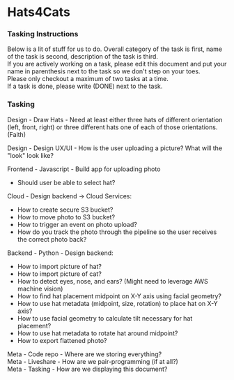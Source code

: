 # Hats4Cats


### Tasking Instructions
Below is a lit of stuff for us to do. Overall category of the task is first, name of the task is second, description of the task is third.  
If you are actively working on a task, please edit this document and put your name in parenthesis next to the task so we don't step on your toes.  
Please only checkout a maximum of two tasks at a time.  
If a task is done, please write (DONE) next to the task.  

### Tasking

Design - Draw Hats - Need at least either three hats of different orientation (left, front, right) or three different hats one of each of those orientations. (Faith)
  
Design - Design UX/UI - How is the user uploading a picture? What will the "look" look like?

Frontend - Javascript - Build app for uploading photo
  * Should user be able to select hat?

Cloud - Design backend -> Cloud Services:
  * How to create secure S3 bucket?
  * How to move photo to S3 bucket?
  * How to trigger an event on photo upload?
  * How do you track the photo through the pipeline so the user receives the correct photo back?

Backend - Python - Design backend:
  * How to import picture of hat?
  * How to import picture of cat?
  * How to detect eyes, nose, and ears? (Might need to leverage AWS machine vision)
  * How to find hat placement midpoint on X-Y axis using facial geometry?
  * How to use hat metadata (midpoint, size, rotation) to place hat on X-Y axis?
  * How to use facial geometry to calculate tilt necessary for hat placement?
  * How to use hat metadata to rotate hat around midpoint?
  * How to export flattened photo?

Meta - Code repo - Where are we storing everything?  
Meta - Liveshare - How are we pair-programming (if at all?)  
Meta - Tasking - How are we displaying this document?  
